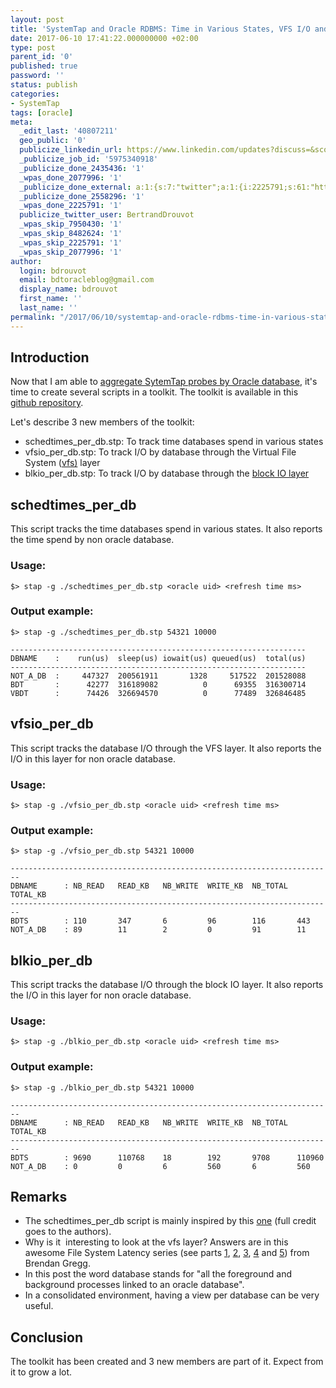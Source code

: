 ```yaml
---
layout: post
title: 'SystemTap and Oracle RDBMS: Time in Various States, VFS I/O and Block I/O'
date: 2017-06-10 17:41:22.000000000 +02:00
type: post
parent_id: '0'
published: true
password: ''
status: publish
categories:
- SystemTap
tags: [oracle]
meta:
  _edit_last: '40807211'
  geo_public: '0'
  publicize_linkedin_url: https://www.linkedin.com/updates?discuss=&scope=16310177&stype=M&topic=6279346573159866368&type=U&a=bBSW
  _publicize_job_id: '5975340918'
  _publicize_done_2435436: '1'
  _wpas_done_2077996: '1'
  _publicize_done_external: a:1:{s:7:"twitter";a:1:{i:2225791;s:61:"https://twitter.com/BertrandDrouvot/status/873580884565393410";}}
  _publicize_done_2558296: '1'
  _wpas_done_2225791: '1'
  publicize_twitter_user: BertrandDrouvot
  _wpas_skip_7950430: '1'
  _wpas_skip_8482624: '1'
  _wpas_skip_2225791: '1'
  _wpas_skip_2077996: '1'
author:
  login: bdrouvot
  email: bdtoracleblog@gmail.com
  display_name: bdrouvot
  first_name: ''
  last_name: ''
permalink: "/2017/06/10/systemtap-and-oracle-rdbms-time-in-various-states-vfs-io-and-block-io/"
---
```


Introduction
------------

Now that I am able to [aggregate SytemTap probes by Oracle database](https://bdrouvot.wordpress.com/2017/06/05/systemtap-aggregate-by-database/), it's time to create several scripts in a toolkit. The toolkit is available in this [github repository](https://github.com/bdrouvot/SystemTap).

Let's describe 3 new members of the toolkit:

-   schedtimes\_per\_db.stp: To track time databases spend in various states
-   vfsio\_per\_db.stp: To track I/O by database through the Virtual File System ([vfs)](https://en.wikipedia.org/wiki/Virtual_file_system) layer
-   blkio\_per\_db.stp: To track I/O by database through the [block IO layer](https://en.wikipedia.org/wiki/I/O_scheduling)

schedtimes\_per\_db
-------------------

This script tracks the time databases spend in various states. It also reports the time spend by non oracle database.

### Usage:

    $> stap -g ./schedtimes_per_db.stp <oracle uid> <refresh time ms>

### Output example:

    $> stap -g ./schedtimes_per_db.stp 54321 10000

    ------------------------------------------------------------------
    DBNAME    :    run(us)  sleep(us) iowait(us) queued(us)  total(us)
    ------------------------------------------------------------------
    NOT_A_DB  :     447327  200561911       1328     517522  201528088
    BDT       :      42277  316189082          0      69355  316300714
    VBDT      :      74426  326694570          0      77489  326846485

vfsio\_per\_db
--------------

This script tracks the database I/O through the VFS layer. It also reports the I/O in this layer for non oracle database.

### Usage:

    $> stap -g ./vfsio_per_db.stp <oracle uid> <refresh time ms>

### Output example:

    $> stap -g ./vfsio_per_db.stp 54321 10000

    ------------------------------------------------------------------------
    DBNAME      : NB_READ   READ_KB   NB_WRITE  WRITE_KB  NB_TOTAL  TOTAL_KB
    ------------------------------------------------------------------------
    BDTS        : 110       347       6         96        116       443
    NOT_A_DB    : 89        11        2         0         91        11

blkio\_per\_db
--------------

This script tracks the database I/O through the block IO layer. It also reports the I/O in this layer for non oracle database.

### Usage:

    $> stap -g ./blkio_per_db.stp <oracle uid> <refresh time ms>

### Output example:

    $> stap -g ./blkio_per_db.stp 54321 10000

    ------------------------------------------------------------------------
    DBNAME      : NB_READ   READ_KB   NB_WRITE  WRITE_KB  NB_TOTAL  TOTAL_KB
    ------------------------------------------------------------------------
    BDTS        : 9690      110768    18        192       9708      110960
    NOT_A_DB    : 0         0         6         560       6         560

Remarks
-------

-   The schedtimes\_per\_db script is mainly inspired by this [one](https://sourceware.org/systemtap/examples/process/schedtimes.stp) (full credit goes to the authors).
-   Why is it  interesting to look at the vfs layer? Answers are in this awesome File System Latency series (see parts [1](http://dtrace.org/blogs/brendan/2011/05/11/file-system-latency-part-1/), [2](http://dtrace.org/blogs/brendan/2011/05/13/file-system-latency-part-2/), [3](http://dtrace.org/blogs/brendan/2011/05/18/file-system-latency-part-3/), [4](http://dtrace.org/blogs/brendan/2011/05/24/file-system-latency-part-4/) and [5](http://dtrace.org/blogs/brendan/2011/06/03/file-system-latency-part-5/)) from Brendan Gregg.
-   In this post the word database stands for "all the foreground and background processes linked to an oracle database".
-   In a consolidated environment, having a view per database can be very useful.

Conclusion
----------

The toolkit has been created and 3 new members are part of it. Expect from it to grow a lot.
